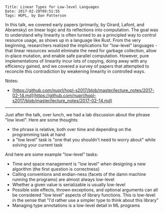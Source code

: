     Title: Linear Types for Low-level Languages
    Date: 2017-02-28T09:51:55
    Tags: HOPL, by Dan Patterson

<!-- more -->

In this talk, we covered early papers (primarily, by Girard, Lafont, and
Abramsky) on linear logic and its reflections into computation. The goal was to
understand why linearity is often turned to as a principled way to control
resource usage, as shows up in a language like Rust. From the very beginning,
researchers realized the implications for "low-level" languages - that linear
resources would eliminate the need for garbage collection, allow in-place
mutation, and enable safe parallel computation. However, pure implementations
of linearity incur lots of copying, doing away with any efficiency gained, and
we covered a survey of papers that attempted to reconcile this contradiction by
weakening linearity in controlled ways.

Notes:

- [https://github.com/nuprl/hopl-s2017/blob/master/lecture_notes/2017-02-14.md](https://github.com/nuprl/hopl-s2017/blob/master/lecture_notes/2017-02-14.md)

- - -

Just after the talk, over lunch, we had a lab discussion about the phrase
"low level". Here are some thoughts:

- the phrase is relative, both over time and depending on the programming
  task at hand
- a "low level" task is "one that you shouldn't need to worry about" while
  solving your current task

And here are some example "low-level" tasks:

- Time and space management is "low level" when designing a new algorithm
  (the first question is correctness)
- Calling conventions and endian-ness (facets of the damn machine running
  the programs) are almost always low-level
- Whether a given value is serializable is usually low-level
- Possible side effects, thrown exceptions, and optional arguments can all
  be considered "low level" aspects of library functions. This is low-level
  in the sense that "I'd rather use a simpler type to think about this library"
- Managing type annotations is a low-level detail in ML programs
